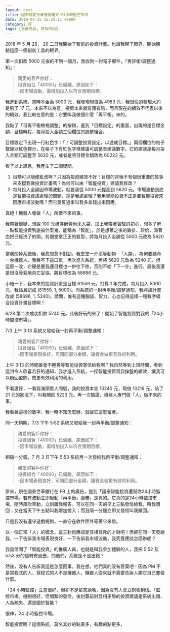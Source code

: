 ```yaml
---
layout: post
title: 國泰智能投資者開箱文─24小時監控市場
date: 2019-04-25 16:25:11 +0000
category: 評
tags: [金融商品, 意有所指]
---
```




2018 年 5 月 28、 29 二日我開始了智能的投資計畫。也讓我開了眼界，開始體驗這麼一個創新工具的眼界。

第一次扣款 5000 元後的不到一個月，我收到一封電子郵件，「再評衡/調整通知」：

> 親愛的客戶你好：<br />
投資組合「40000」已偏離，原因如下：<br />
-因市場波動，需增加投入以符合預期目標。

<!--more-->

我進到系統，當時本金為 5000 元，我發現現值為 4983 元，我很快的發現大約是賠了 17 元。本來不以為意，投資本來就有賺有賠，而且現在的績效不代表以後的績效。我比較在意的是：它要叫我做個什麼「再平衡」來的。

我點了「可再平衡檢視調整」的按鈕，進到「目標設定」的畫面，出現的是目標金額、目標時程、每月投入金額三個欄位的調整組合。

目標設定下出現一行紅色字：「！可調整投資設定，以達成目標。」兩個欄位的格子框線以紅色標示，在格子下有紅色字樣建議可調整至建議數字。它的建議是每月投入金額可調整至 5620 元，或者是將目標金額改為 60223 元。

看了以上訊息，我產生了二個疑問，

1. 目標可以隨便亂改啊？只因為投資績效不好！目標的背後不有個很重要的故事來支撐我做投資計畫嗎？為何可以由「智能投資」建議我修改？
1. 每月投入金額因市場波動，就要我從 5000 元提高到 5620 元。市場波動到底是智能投資該處理的問題，還是我該處理？我用智能投資不正是要智能投資來因應市場波動嗎？而它竟反過來叫我多拿錢出來因應。

真絕！機器人專做「人」所做不來的事。

我帶著懷疑，想說 100 元禮券酬勞尚未入袋，加上我帶著實驗的初心，想多了解一點智能投資到底搞什麼鬼，能稱為「智能」。於是想著之後的雞排、珍奶，淌著血把已經洗了的頭，剪個堂堂正正的髮型，將每月投入金額從 5000 元改為 5620 元。

當我關掉系統後，我愈想愈不對勁，我堂堂一介高等動物─「人類」，為何要聽命一台機器人。我吞不下這口氣，再次進入系統，再將 5620 元改為 5240 元，但這麼一改，它硬是要我連目標也一併往下修，否則不給「下一步」進行。最後我還是很沒骨氣地向它妥協，將目標改為 58696 元。

小結一下，我本來的投資計畫是目標 61559 元，打算 1 年完成，每月投入 5000 元，我姑且記成 (61559, 1, 5000)。而系統的一封再平衡/調整通知，我將該計畫改成 (58696, 1, 5240)。請問，誰有這種腦袋、智力、心血記得這樣一種數字組合投資計畫目標啊！

6/28 第二次成功扣款 5240 元。此後好玩的來了！開始了智能投資對我的「24小時間控市場」。

7/3 上午 3:13 系統又發給我一封再平衡/調整通知：

> 親愛的客戶你好：<br />
投資組合「40000」已偏離，原因如下：<br />
-因市場表現良好，可贖回部分金額，讓資金做更有效的利用。

上午 3:13 的時間誰會不睡覺等智能投資寄信給我啊？我自然等到上班時間，看到這封令人欣喜若狂的通知，我才進入系統，一探智能投資幫我操盤的績效，讓我可以贖回盈餘，做更有效利用的利用。

不看還好，一看我滿頭黑人問號，我的投資本金 10240 元，現值 10219 元，賠了 21 元的狀況下，叫我贖回 5223 元。再一次驗證，機器人專門做「人」做不來的事。

我看著這樣的數字，我一時不知怎麼辦，就讓它這麼留著。

同一天稍晚，7/3 下午 5:52 系統又發給我一封再平衡/調整通知：
> 親愛的客戶你好：<br />
投資組合「40000」已偏離，原因如下：<br />
-因市場波動，需增加投入以符合預期目標。

相隔一分鐘，7 月 3 日下午 5:53 系統再一次發給我再平衡/調整通知：

> 親愛的客戶你好：<br />
投資組合「40000」已偏離，原因如下：<br />
-因市場表現良好，可贖回部分金額，讓資金做更有效的利用。

原來，現在國泰世華銀行在 FB 上的廣告，提到「國泰智能投資還幫你24小時監控市場，若有波動立即起動『再平衡』服務」是真的。它真的是24小時監控市場，隨時風吹草動，立刻跟我報告。可以在同一天的早上三點發信給我，叫我贖回；又在當天下午五點叫我增加投入；而且隔一分鐘立即又發信叫我贖回。

只是我沒有遵守遊戲規則，一直守在收件匣外等著它來信。

以一個正常「人」的概念，這三封信應該是互相互斥的才對吧！但卻在同一天發給我，一下告訴我市場表現良好，一下告訴我市場波動，我究竟應該怎麼辦呢？

我發信問了「智能投資」的推廣人員，也就是叫我參加體驗的人，我把 5:52 及 5:53 分的信轉寄過去，問他們，系統是不是出錯？

然後，沒有人告訴我這是怎麼回事。我在想，他們真的沒有答案吧！因為 PM 不是寫程式的人，寫程式的人不是機器人，機器人從來就不需要告訴人類它自己要做什麼。

「24 小時監控」立意很好，但卻不足拿來說嘴，因為沒有人會立刻收到信。「監控市場」機制很好，但頻繁的發信，後封蓋前封互相矛盾的投資建議是系統出錯、人為疏失、還是國於智能？

很棒，24 小時監控市場。

智能投資嗎？這個系統，莫名其妙的點真多，有趣的點更多，
